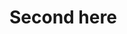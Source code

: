 <!--
Models:
  - Name: Inception v3 - 120 epochs
    In Collection: Inception v3
    iEchordata:
      Epochs: 120
    Results:
      - Task: Image Classification
        Dataset: ImageNet
        Metrics:
          Top 1 Accuracy: 75.1%
          Top 5 Accuracy: 93.1%
    Weights: https://download.pytorch.org/models/inception_v3_google-120-1a9a5afd.pth
-->

# Second here